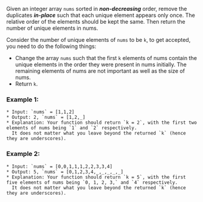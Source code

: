 Given an integer array `nums` sorted in ***non-decreasing*** order, remove the duplicates ***in-place*** such that each unique element appears only once. The relative order of the elements should be kept the same. Then return the number of unique elements in nums.

Consider the number of unique elements of `nums` to be `k`, to get accepted, you need to do the following things:

* Change the array `nums` such that the first `k` elements of nums contain the unique elements in the order they were present in nums initially. The remaining elements of nums are not important as well as the size of nums.
* Return `k`.


 

### Example 1:

```
* Input: `nums` = [1,1,2]
* Output: 2, `nums` = [1,2,_]
* Explanation: Your function should return `k = 2`, with the first two elements of nums being `1` and `2` respectively.
  It does not matter what you leave beyond the returned `k` (hence they are underscores).
```

### Example 2:

```
* Input: `nums` = [0,0,1,1,1,2,2,3,3,4]
* Output: 5, `nums` = [0,1,2,3,4,_,_,_,_,_]
* Explanation: Your function should return `k = 5`, with the first five elements of nums being `0, 1, 2, 3,` and `4` respectively.
  It does not matter what you leave beyond the returned `k` (hence they are underscores).
```